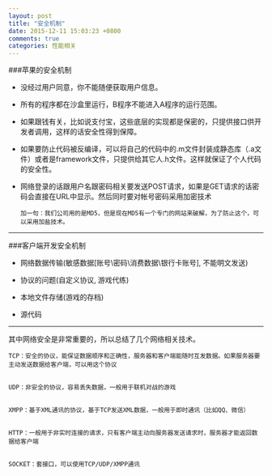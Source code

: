 ```yaml
---
layout: post
title: "安全机制"
date: 2015-12-11 15:03:23 +0800
comments: true
categories: 性能相关
---
```


###苹果的安全机制
* 没经过用户同意，你不能随便获取用户信息。* 所有的程序都在沙盒里运行，B程序不能进入A程序的运行范围。* 如果跟钱有关，比如说支付宝，这些底层的实现都是保密的，只提供接口供开发者调用，这样的话安全性得到保障。* 如果要防止代码被反编译，可以将自己的代码中的.m文件封装成静态库（.a文件）或者是framework文件，只提供给其它人.h文件。这样就保证了个人代码的安全性。* 网络登录的话跟用户名跟密码相关要发送POST请求，如果是GET请求的话密码会直接在URL中显示。然后同时要对帐号密码采用加密技术
	`加一句：我们公司用的是MD5，但是现在MD5有一个专门的网站来破解，为了防止这个，可以采用加盐技术。`***
###客户端开发安全机制* 网络数据传输(敏感数据[账号\密码\消费数据\银行卡账号], 不能明文发送)* 协议的问题(自定义协议, 游戏代练)* 本地文件存储(游戏的存档)* 源代码***
其中网络安全是非常重要的，所以总结了几个网络相关技术。
	TCP：安全的协议，能保证数据顺序和正确性，服务器和客户端能随时互发数据。如果服务器要主动发送数据给客户端，可以用这个协议	
	UDP：非安全的协议，容易丢失数据，一般用于联机对战的游戏	
	XMPP：基于XML通讯的协议，基于TCP发送XML数据，一般用于即时通讯（比如QQ、微信）	
	HTTP：一般用于非实时连接的请求，只有客户端主动向服务器发送请求时，服务器才能返回数据给客户端	
	SOCKET：套接口，可以使用TCP/UDP/XMPP通讯